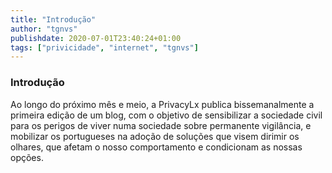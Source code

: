 ```yaml
---
title: "Introdução"
author: "tgnvs"
publishdate: 2020-07-01T23:40:24+01:00
tags: ["privicidade", "internet", "tgnvs"]
---
```


### Introdução

Ao longo do próximo mês e meio, a PrivacyLx publica bissemanalmente a primeira edição de um blog, com o objetivo de sensibilizar a sociedade civil para os perigos de viver numa sociedade sobre permanente vigilância, e mobilizar os portugueses na adoção de soluções que visem dirimir os olhares, que afetam o nosso comportamento e condicionam as nossas opções.
